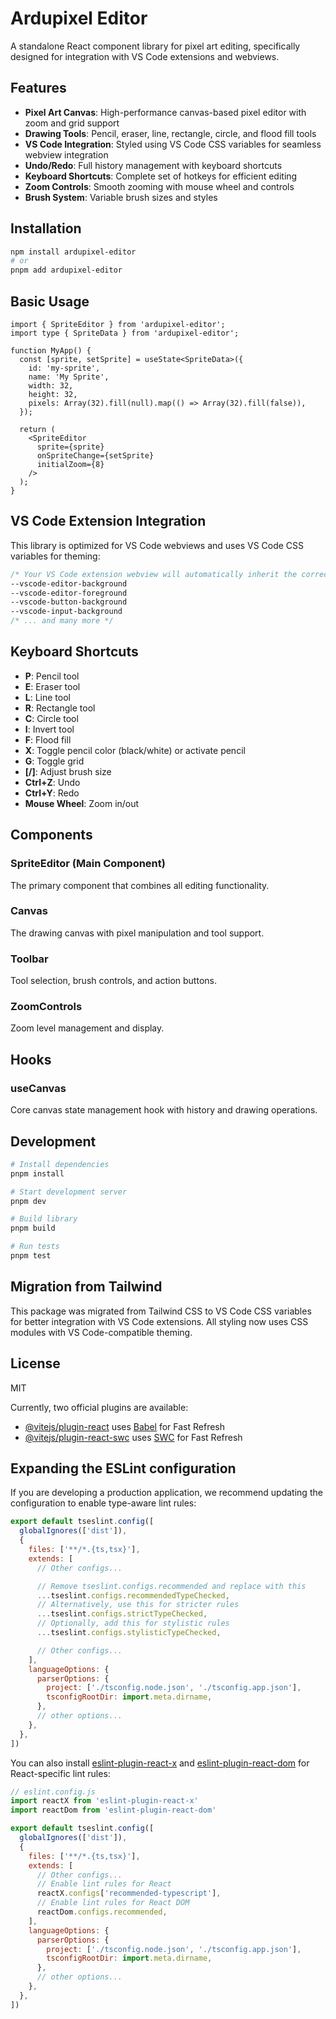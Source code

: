 # Ardupixel Editor

A standalone React component library for pixel art editing, specifically designed for integration with VS Code extensions and webviews.

## Features

- **Pixel Art Canvas**: High-performance canvas-based pixel editor with zoom and grid support
- **Drawing Tools**: Pencil, eraser, line, rectangle, circle, and flood fill tools
- **VS Code Integration**: Styled using VS Code CSS variables for seamless webview integration
- **Undo/Redo**: Full history management with keyboard shortcuts
- **Keyboard Shortcuts**: Complete set of hotkeys for efficient editing
- **Zoom Controls**: Smooth zooming with mouse wheel and controls
- **Brush System**: Variable brush sizes and styles

## Installation

```bash
npm install ardupixel-editor
# or
pnpm add ardupixel-editor
```

## Basic Usage

```tsx
import { SpriteEditor } from 'ardupixel-editor';
import type { SpriteData } from 'ardupixel-editor';

function MyApp() {
  const [sprite, setSprite] = useState<SpriteData>({
    id: 'my-sprite',
    name: 'My Sprite',
    width: 32,
    height: 32,
    pixels: Array(32).fill(null).map(() => Array(32).fill(false)),
  });

  return (
    <SpriteEditor
      sprite={sprite}
      onSpriteChange={setSprite}
      initialZoom={8}
    />
  );
}
```

## VS Code Extension Integration

This library is optimized for VS Code webviews and uses VS Code CSS variables for theming:

```css
/* Your VS Code extension webview will automatically inherit the correct theme */
--vscode-editor-background
--vscode-editor-foreground
--vscode-button-background
--vscode-input-background
/* ... and many more */
```

## Keyboard Shortcuts

- **P**: Pencil tool
- **E**: Eraser tool
- **L**: Line tool
- **R**: Rectangle tool
- **C**: Circle tool
- **I**: Invert tool
- **F**: Flood fill
- **X**: Toggle pencil color (black/white) or activate pencil
- **G**: Toggle grid
- **[/]**: Adjust brush size
- **Ctrl+Z**: Undo
- **Ctrl+Y**: Redo
- **Mouse Wheel**: Zoom in/out

## Components

### SpriteEditor (Main Component)
The primary component that combines all editing functionality.

### Canvas
The drawing canvas with pixel manipulation and tool support.

### Toolbar
Tool selection, brush controls, and action buttons.

### ZoomControls
Zoom level management and display.

## Hooks

### useCanvas
Core canvas state management hook with history and drawing operations.

## Development

```bash
# Install dependencies
pnpm install

# Start development server
pnpm dev

# Build library
pnpm build

# Run tests
pnpm test
```

## Migration from Tailwind

This package was migrated from Tailwind CSS to VS Code CSS variables for better integration with VS Code extensions. All styling now uses CSS modules with VS Code-compatible theming.

## License

MIT

Currently, two official plugins are available:

- [@vitejs/plugin-react](https://github.com/vitejs/vite-plugin-react/blob/main/packages/plugin-react) uses [Babel](https://babeljs.io/) for Fast Refresh
- [@vitejs/plugin-react-swc](https://github.com/vitejs/vite-plugin-react/blob/main/packages/plugin-react-swc) uses [SWC](https://swc.rs/) for Fast Refresh

## Expanding the ESLint configuration

If you are developing a production application, we recommend updating the configuration to enable type-aware lint rules:

```js
export default tseslint.config([
  globalIgnores(['dist']),
  {
    files: ['**/*.{ts,tsx}'],
    extends: [
      // Other configs...

      // Remove tseslint.configs.recommended and replace with this
      ...tseslint.configs.recommendedTypeChecked,
      // Alternatively, use this for stricter rules
      ...tseslint.configs.strictTypeChecked,
      // Optionally, add this for stylistic rules
      ...tseslint.configs.stylisticTypeChecked,

      // Other configs...
    ],
    languageOptions: {
      parserOptions: {
        project: ['./tsconfig.node.json', './tsconfig.app.json'],
        tsconfigRootDir: import.meta.dirname,
      },
      // other options...
    },
  },
])
```

You can also install [eslint-plugin-react-x](https://github.com/Rel1cx/eslint-react/tree/main/packages/plugins/eslint-plugin-react-x) and [eslint-plugin-react-dom](https://github.com/Rel1cx/eslint-react/tree/main/packages/plugins/eslint-plugin-react-dom) for React-specific lint rules:

```js
// eslint.config.js
import reactX from 'eslint-plugin-react-x'
import reactDom from 'eslint-plugin-react-dom'

export default tseslint.config([
  globalIgnores(['dist']),
  {
    files: ['**/*.{ts,tsx}'],
    extends: [
      // Other configs...
      // Enable lint rules for React
      reactX.configs['recommended-typescript'],
      // Enable lint rules for React DOM
      reactDom.configs.recommended,
    ],
    languageOptions: {
      parserOptions: {
        project: ['./tsconfig.node.json', './tsconfig.app.json'],
        tsconfigRootDir: import.meta.dirname,
      },
      // other options...
    },
  },
])
```
